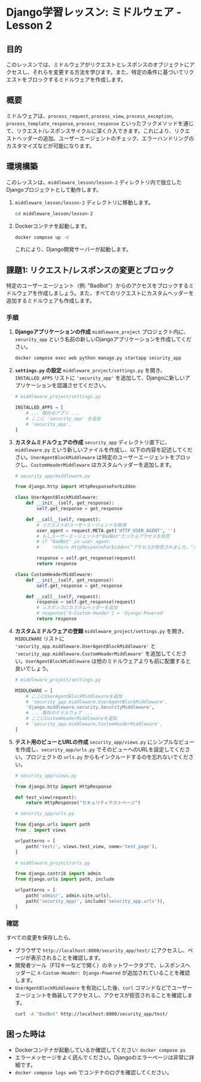 # Django学習レッスン: ミドルウェア - Lesson 2

## 目的

このレッスンでは、ミドルウェアがリクエストとレスポンスのオブジェクトにアクセスし、それらを変更する方法を学びます。また、特定の条件に基づいてリクエストをブロックするミドルウェアを作成します。

## 概要

ミドルウェアは、`process_request`, `process_view`, `process_exception`, `process_template_response`, `process_response` といったフックメソッドを通じて、リクエスト/レスポンスサイクルに深く介入できます。これにより、リクエストヘッダーの追加、ユーザーエージェントのチェック、エラーハンドリングのカスタマイズなどが可能になります。

## 環境構築

このレッスンは、`middleware_lesson/lesson-2` ディレクトリ内で独立したDjangoプロジェクトとして動作します。

1.  `middleware_lesson/lesson-2` ディレクトリに移動します。
    ```bash
    cd middleware_lesson/lesson-2
    ```
2.  Dockerコンテナを起動します。
    ```bash
    docker compose up -d
    ```
    これにより、Django開発サーバーが起動します。

## 課題1: リクエスト/レスポンスの変更とブロック

特定のユーザーエージェント（例: "BadBot"）からのアクセスをブロックするミドルウェアを作成しましょう。また、すべてのリクエストにカスタムヘッダーを追加するミドルウェアも作成します。

### 手順

1.  **Djangoアプリケーションの作成**
    `middleware_project` プロジェクト内に、`security_app` という名前の新しいDjangoアプリケーションを作成してください。
    ```bash
    docker compose exec web python manage.py startapp security_app
    ```

2.  **`settings.py` の設定**
    `middleware_project/settings.py` を開き、`INSTALLED_APPS` リストに `'security_app'` を追加して、Djangoに新しいアプリケーションを認識させてください。

    ```python
    # middleware_project/settings.py

    INSTALLED_APPS = [
        # ... 既存のアプリ ...
        # ここに 'security_app' を追加
        # 'security_app',
    ]
    ```

3.  **カスタムミドルウェアの作成**
    `security_app` ディレクトリ直下に、`middleware.py` という新しいファイルを作成し、以下の内容を記述してください。`UserAgentBlockMiddleware` は特定のユーザーエージェントをブロックし、`CustomHeaderMiddleware` はカスタムヘッダーを追加します。

    ```python
    # security_app/middleware.py

    from django.http import HttpResponseForbidden

    class UserAgentBlockMiddleware:
        def __init__(self, get_response):
            self.get_response = get_response

        def __call__(self, request):
            # リクエストのユーザーエージェントを取得
            user_agent = request.META.get('HTTP_USER_AGENT', '')
            # もしユーザーエージェントが"BadBot"だったらアクセスを拒否
            # if "BadBot" in user_agent:
            #     return HttpResponseForbidden("アクセスが拒否されました。")

            response = self.get_response(request)
            return response

    class CustomHeaderMiddleware:
        def __init__(self, get_response):
            self.get_response = get_response

        def __call__(self, request):
            response = self.get_response(request)
            # レスポンスにカスタムヘッダーを追加
            # response['X-Custom-Header'] = 'Django-Powered'
            return response
    ```

4.  **カスタムミドルウェアの登録**
    `middleware_project/settings.py` を開き、`MIDDLEWARE` リストに `'security_app.middleware.UserAgentBlockMiddleware'` と `'security_app.middleware.CustomHeaderMiddleware'` を追加してください。`UserAgentBlockMiddleware` は他のミドルウェアよりも前に配置すると良いでしょう。

    ```python
    # middleware_project/settings.py

    MIDDLEWARE = [
        # ここにUserAgentBlockMiddlewareを追加
        # 'security_app.middleware.UserAgentBlockMiddleware',
        'django.middleware.security.SecurityMiddleware',
        # ... 既存のミドルウェア ...
        # ここにCustomHeaderMiddlewareを追加
        # 'security_app.middleware.CustomHeaderMiddleware',
    ]
    ```

5.  **テスト用のビューとURLの作成**
    `security_app/views.py` にシンプルなビューを作成し、`security_app/urls.py` でそのビューへのURLを設定してください。プロジェクトの `urls.py` からもインクルードするのを忘れないでください。

    ```python
    # security_app/views.py

    from django.http import HttpResponse

    def test_view(request):
        return HttpResponse("セキュリティテストページ")
    ```

    ```python
    # security_app/urls.py

    from django.urls import path
    from . import views

    urlpatterns = [
        path('test/', views.test_view, name='test_page'),
    ]
    ```

    ```python
    # middleware_project/urls.py

    from django.contrib import admin
    from django.urls import path, include

    urlpatterns = [
        path('admin/', admin.site.urls),
        path('security_app/', include('security_app.urls')),
    ]
    ```

### 確認

すべての変更を保存したら、

*   ブラウザで `http://localhost:8000/security_app/test/` にアクセスし、ページが表示されることを確認します。
*   開発者ツール（F12キーなどで開く）のネットワークタブで、レスポンスヘッダーに `X-Custom-Header: Django-Powered` が追加されていることを確認します。
*   `UserAgentBlockMiddleware` を有効にした後、`curl` コマンドなどでユーザーエージェントを偽装してアクセスし、アクセスが拒否されることを確認します。
    ```bash
    curl -A "BadBot" http://localhost:8000/security_app/test/
    ```

## 困った時は

*   Dockerコンテナが起動しているか確認してください: `docker compose ps`
*   エラーメッセージをよく読んでください。Djangoのエラーページは非常に詳細です。
*   `docker compose logs web` でコンテナのログを確認してください。
